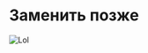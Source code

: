 # Заменить позже
![Lol](https://animesolution.com/wp-content/uploads/2020/11/Majo-no-Tabitabi-07_21.10_2020.11.19_13.32.06.jpg)
